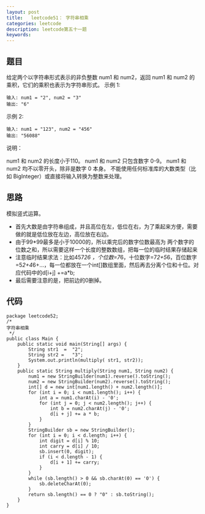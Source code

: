 ```yaml
---
layout: post
title:   leetcode51： 字符串相乘
categories: leetcode
description: leetcode第五十一题
keywords: 
---
```



## 题目

给定两个以字符串形式表示的非负整数 num1 和 num2，返回 num1 和 num2 的乘积，它们的乘积也表示为字符串形式。
示例 1:

```
输入: num1 = "2", num2 = "3"
输出: "6"
```

示例 2:

```
输入: num1 = "123", num2 = "456"
输出: "56088"
```

说明：

num1 和 num2 的长度小于110。
num1 和 num2 只包含数字 0-9。
num1 和 num2 均不以零开头，除非是数字 0 本身。
不能使用任何标准库的大数类型（比如 BigInteger）或直接将输入转换为整数来处理。

## 思路

模拟竖式运算。

- 首先大数是由字符串组成，并且高位在左，低位在右，为了乘起来方便，需要做的就是低位放在左边，高位放在右边。
- 由于99*99最多是小于10000的，所以乘完后的数字位数最高为 两个数字的位数之和，所以需要这样一个长度的整数数组，把每一位的临时结果存储起来
- 注意临时结果求法：比如457*26 ，个位数=7*6，十位数字=7*2+5*6，百位数字=5*2+4*6+…，每一位都放在一个int[]数组里面，然后再去分离个位和十位。对应代码中的d[i+j] +=a*b;
- 最后需要注意的是，把前边的0删掉。

## 代码



	package leetcode52;
	/*
	字符串相乘
	 */
	public class Main {
	    public static void main(String[] args) {
	        String str1  =  "2";
	        String str2 =   "3";
	        System.out.println(multiply( str1, str2));
	    }
	    public static String multiply(String num1, String num2) {
	        num1 = new StringBuilder(num1).reverse().toString();
	        num2 = new StringBuilder(num2).reverse().toString();
	        int[] d = new int[num1.length() + num2.length()];
	        for (int i = 0; i < num1.length(); i++) {
	            int a = num1.charAt(i) - '0';
	            for (int j = 0; j < num2.length(); j++) {
	                int b = num2.charAt(j) - '0';
	                d[i + j] += a * b;
	            }
	        }
	        StringBuilder sb = new StringBuilder();
	        for (int i = 0; i < d.length; i++) {
	            int digit = d[i] % 10;
	            int carry = d[i] / 10;
	            sb.insert(0, digit);
	            if (i < d.length - 1) {
	                d[i + 1] += carry;
	            }
	        }
	        while (sb.length() > 0 && sb.charAt(0) == '0') {
	            sb.deleteCharAt(0);
	        }
	        return sb.length() == 0 ? "0" : sb.toString();
	    }
	}
	

